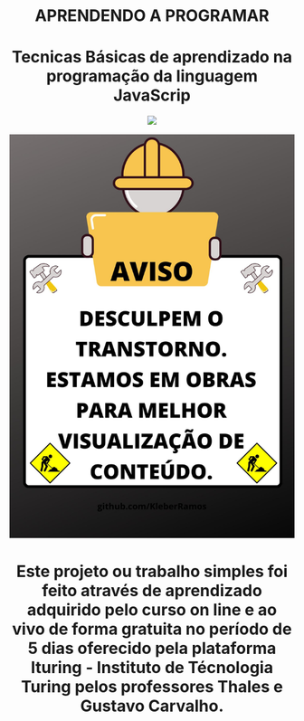 <h1 align="center"> APRENDENDO A PROGRAMAR </h1>

<h1 align="center"> Tecnicas Básicas de aprendizado na programação da linguagem JavaScrip </h1>

<p align="center"> 
<img src="http://img.shields.io/static/v1?label=STATUS&message=EM%20DESENVOLVIMENTO&color=GREEN&style=for-the-badge"/>
</p>

![Aviso Github](Saved%20Pictures/Obra.jpg)  

<h1 align="center"> Este projeto ou trabalho simples foi feito através de aprendizado adquirido pelo curso on line e ao vivo de forma gratuita no período de 5 dias oferecido pela plataforma Ituring - Instituto de Técnologia Turing pelos professores Thales e Gustavo Carvalho. </h1>
